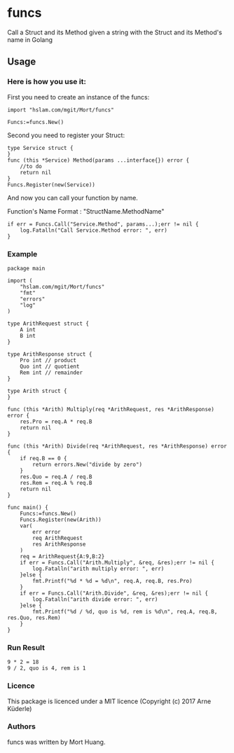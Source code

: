 # funcs

Call a Struct and its Method given a string with the Struct and its Method's name in Golang

## Usage
### Here is how you use it:
First you need to create an instance of the funcs:
```
import "hslam.com/mgit/Mort/funcs"

Funcs:=funcs.New()
```
Second you need to register your Struct:
```
type Service struct {
}
func (this *Service) Method(params ...interface{}) error {
    //to do
    return nil
}
Funcs.Register(new(Service))
```
And now you can call your function by name.

Function's Name Format : "StructName.MethodName"
```
if err = Funcs.Call("Service.Method", params...);err != nil {
    log.Fatalln("Call Service.Method error: ", err)
}
```


### Example
```
package main

import (
	"hslam.com/mgit/Mort/funcs"
	"fmt"
	"errors"
	"log"
)

type ArithRequest struct {
	A int
	B int
}

type ArithResponse struct {
	Pro int // product
	Quo int // quotient
	Rem int // remainder
}

type Arith struct {
}

func (this *Arith) Multiply(req *ArithRequest, res *ArithResponse) error {
	res.Pro = req.A * req.B
	return nil
}

func (this *Arith) Divide(req *ArithRequest, res *ArithResponse) error {
	if req.B == 0 {
		return errors.New("divide by zero")
	}
	res.Quo = req.A / req.B
	res.Rem = req.A % req.B
	return nil
}

func main() {
	Funcs:=funcs.New()
	Funcs.Register(new(Arith))
	var(
		err error
		req ArithRequest
		res ArithResponse
	)
	req = ArithRequest{A:9,B:2}
	if err = Funcs.Call("Arith.Multiply", &req, &res);err != nil {
		log.Fatalln("arith multiply error: ", err)
	}else {
		fmt.Printf("%d * %d = %d\n", req.A, req.B, res.Pro)
	}
	if err = Funcs.Call("Arith.Divide", &req, &res);err != nil {
		log.Fatalln("arith divide error: ", err)
	}else {
		fmt.Printf("%d / %d, quo is %d, rem is %d\n", req.A, req.B, res.Quo, res.Rem)
	}
}

```

### Run Result
```
9 * 2 = 18
9 / 2, quo is 4, rem is 1
```
### Licence
This package is licenced under a MIT licence (Copyright (c) 2017 Arne Küderle)


### Authors
funcs was written by Mort Huang.


